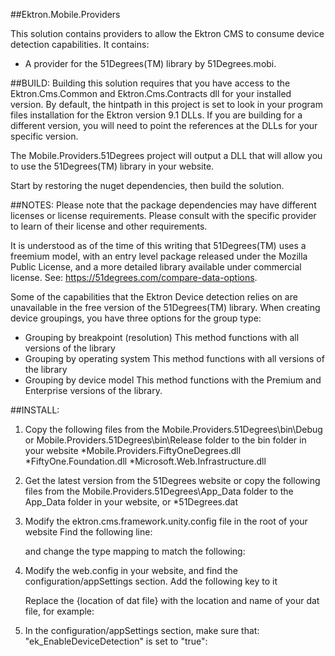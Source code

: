 ﻿##Ektron.Mobile.Providers

This solution contains providers to allow the Ektron CMS to consume device detection capabilities. It contains:
 * A provider for the 51Degrees(TM) library by 51Degrees.mobi.

##BUILD:
Building this solution requires that you have access to the Ektron.Cms.Common and Ektron.Cms.Contracts dll for your installed version. By default, the hintpath in this project is set to look in your program files installation for the Ektron version 9.1 DLLs. If you are building for a different version, you will need to point the references at the DLLs for your specific version.

The Mobile.Providers.51Degrees project will output a DLL that will allow you to use the 51Degrees(TM) library in your website.

Start by restoring the nuget dependencies, then build the solution.


##NOTES:
Please note that the package dependencies may have different licenses or license requirements. Please consult with the specific provider to learn of their license and other requirements. 

It is understood as of the time of this writing that 51Degrees(TM) uses a freemium model, with an entry level package released under the Mozilla Public License, and a more detailed library available under commercial license. See: https://51degrees.com/compare-data-options. 

Some of the capabilities that the Ektron Device detection relies on are unavailable in the free version of the 51Degrees(TM) library. When creating device groupings, you have three options for the group type:
   - Grouping by breakpoint (resolution)
     This method functions with all versions of the library
   - Grouping by operating system
     This method functions with all versions of the library
   - Grouping by device model
     This method functions with the Premium and Enterprise versions of the library. 

##INSTALL:

 1) Copy the following files from the Mobile.Providers.51Degrees\bin\Debug or Mobile.Providers.51Degrees\bin\Release folder to the bin folder in your website
         *Mobile.Providers.FiftyOneDegrees.dll
         *FiftyOne.Foundation.dll
         *Microsoft.Web.Infrastructure.dll
 2) Get the latest version from the 51Degrees website or copy the following files from the Mobile.Providers.51Degrees\App_Data folder to the App_Data folder in your website, or 
         *51Degrees.dat
 3) Modify the ektron.cms.framework.unity.config file in the root of your website
    Find the following line:

	<typeAlias alias="BusinessObjects.IDeviceInfoProvider" type="Ektron.Cms.Mobile.WURFLProvider, Ektron.Cms.Mobile"/>
	
	and change the type mapping to match the following:
    
	<typeAlias alias="BusinessObjects.IDeviceInfoProvider" type="Mobile.Providers.FiftyOneDegrees.FiftyOneDegreesProvider, Mobile.Providers.FiftyOneDegrees"/>
 
 4) Modify the web.config in your website, and find the configuration/appSettings section. Add the following key to it

 	<add key="51DegreesLocation" value="{location of dat file}"/>

	Replace the {location of dat file} with the location and name of your dat file, for example:

	<add key="51DegreesLocation" value="~/App_Data/51Degrees.dat"/>

 5) In the configuration/appSettings section, make sure that:
    "ek_EnableDeviceDetection" is set to "true":

    <add key="ek_EnableDeviceDetection" value="true"/>